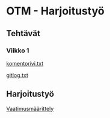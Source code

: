 # OTM - Harjoitustyö
## Tehtävät
### Viikko 1
[komentorivi.txt](https://github.com/haxrober/otm-harjoitustyo/blob/master/laskarit/viikko1/komentorivi.txt)

[gitlog.txt](https://github.com/haxrober/otm-harjoitustyo/blob/master/laskarit/viikko1/gitlog.txt)

## Harjoitustyö
[Vaatimusmäärittely](https://github.com/haxrober/otm-harjoitustyo/blob/master/dokumentointi/vaatimusmaarittely.md)
